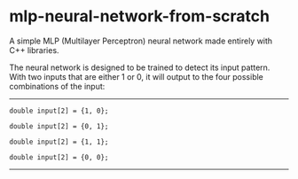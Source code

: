 # mlp-neural-network-from-scratch
A simple MLP (Multilayer Perceptron) neural network made entirely with C++ libraries.

The neural network is designed to be trained to detect its input pattern. With two inputs that are either 1 or 0, it will output to the four possible combinations of the input:

---

```
double input[2] = {1, 0};
```

```
double input[2] = {0, 1};
```

```
double input[2] = {1, 1};
```

```
double input[2] = {0, 0};
```

---
